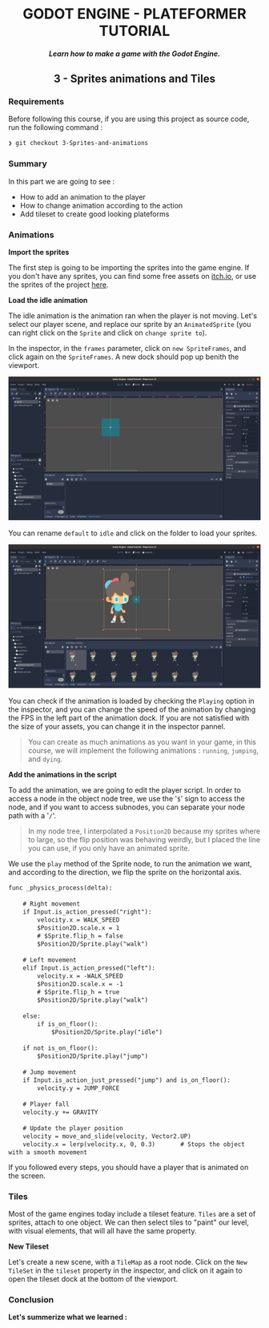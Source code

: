 <h1 align="center">GODOT ENGINE - PLATEFORMER TUTORIAL</h1>

_<h5 align="center">Learn how to make a game with the Godot Engine.</h5>_

**<h2 align="center">3 - Sprites animations and Tiles</h2>**

### Requirements

Before following this course, if you are using this project as source code, run the following command :

```bash
❯ git checkout 3-Sprites-and-animations
```

### Summary

In this part we are going to see :

- How to add an animation to the player
- How to change animation according to the action
- Add tileset to create good looking plateforms

### Animations

**Import the sprites**

The first step is going to be importing the sprites into the game engine. If you don't have any sprites, you can find some free assets on [itch.io](https://itch.io/game-assets/free), or use the sprites of the project [here](assets/animations/player).

**Load the idle animation**

The idle animation is the animation ran when the player is not moving. Let's select our player scene, and replace our sprite by an `AnimatedSprite` (you can right click on the `Sprite` and click on `change sprite to`).

In the inspector, in the `frames` parameter, click on `new SpriteFrames`, and click again on the `SpriteFrames`. A new dock should pop up benith the viewport.

![Animation Dock](assets/course/animation_dock.png)

You can rename `default` to `idle` and click on the folder to load your sprites.

![Animation Loaded](assets/course/animation_loaded.png)

You can check if the animation is loaded by checking the `Playing` option in the inspector, and you can change the speed of the animation by changing the FPS in the left part of the animation dock. If you are not satisfied with the size of your assets, you can change it in the inspector pannel.

> You can create as much animations as you want in your game, in this course, we will implement the following animations : `running`, `jumping`, and `dying`.

**Add the animations in the script**

To add the animation, we are going to edit the player script. In order to access a node in the object node tree, we use the '`$`' sign to access the node, and if you want to access subnodes, you can separate your node path with a '`/`'.

> In my node tree, I interpolated a `Position2D` because my sprites where to large, so the flip position was behaving weirdly, but I placed the line you can use, if you only have an animated sprite.

We use the `play` method of the Sprite node, to run the animation we want, and according to the direction, we flip the sprite on the horizontal axis.

```gdscript
func _physics_process(delta):

	# Right movement
	if Input.is_action_pressed("right"):
		velocity.x = WALK_SPEED
		$Position2D.scale.x = 1
		# $Sprite.flip_h = false
		$Position2D/Sprite.play("walk")

	# Left movement
	elif Input.is_action_pressed("left"):
		velocity.x = -WALK_SPEED
		$Position2D.scale.x = -1
		# $Sprite.flip_h = true
		$Position2D/Sprite.play("walk")

	else:
		if is_on_floor():
			$Position2D/Sprite.play("idle")

	if not is_on_floor():
		$Position2D/Sprite.play("jump")

	# Jump movement
	if Input.is_action_just_pressed("jump") and is_on_floor():
		velocity.y = JUMP_FORCE

	# Player fall
	velocity.y += GRAVITY

	# Update the player position
	velocity = move_and_slide(velocity, Vector2.UP)
	velocity.x = lerp(velocity.x, 0, 0.3)		# Stops the object with a smooth movement
```

If you followed every steps, you should have a player that is animated on the screen.

### Tiles

Most of the game engines today include a tileset feature. `Tiles` are a set of sprites, attach to one object. We can then select tiles to "paint" our level, with visual elements, that will all have the same property.

**New Tileset**

Let's create a new scene, with a `TileMap` as a root node. Click on the `New TileSet` in the `tileset` property in the inspector, and click on it again to open the tileset dock at the bottom of the viewport.

### Conclusion

**Let's summerize what we learned :**

